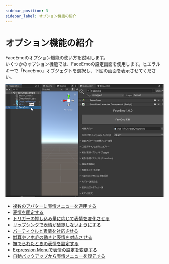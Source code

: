 ```yaml
---
sidebar_position: 3
sidebar_label: オプション機能の紹介
---
```


# オプション機能の紹介

FaceEmoのオプション機能の使い方を説明します。  
いくつかのオプション機能では、FaceEmoの設定画面を使用します。ヒエラルキーで「FaceEmo」オブジェクトを選択し、下図の画面を表示させてください。

![表情メニュー選択](select_menu.png)

* [複数のアバターに表情メニューを適用する](apply-multiple/)
* [表情を固定する](emote-lock/)
* [トリガーの押し込み量に応じて表情を変化させる](use-trigger/)
* [リップシンクで表情が破綻しないようにする](mouth-morph/)
* [パーティクルと表情を対応させる](additional-toggles/)
* [獣耳やアホ毛の動きと表情を対応させる](additional-transforms/)
* [撫でられたときの表情を設定する](contact-override/)
* [Expression Menuで表情の設定を変更する](setting-menu/)
* [自動バックアップから表情メニューを復元する](auto-backup/)

